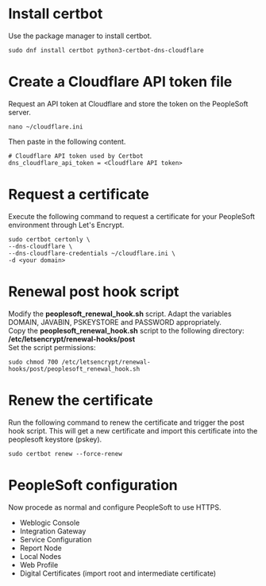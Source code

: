 # Install certbot
Use the package manager to install certbot.
```
sudo dnf install certbot python3-certbot-dns-cloudflare
```

# Create a Cloudflare API token file
Request an API token at Cloudflare and store the token on the PeopleSoft server.
```
nano ~/cloudflare.ini
```
Then paste in the following content.
```
# Cloudflare API token used by Certbot
dns_cloudflare_api_token = <Cloudflare API token>
```

# Request a certificate
Execute the following command to request a certificate for your PeopleSoft environment through Let's Encrypt.
```
sudo certbot certonly \
--dns-cloudflare \
--dns-cloudflare-credentials ~/cloudflare.ini \
-d <your domain>
```

# Renewal post hook script
Modify the **peoplesoft_renewal_hook.sh** script. Adapt the variables DOMAIN, JAVABIN, PSKEYSTORE and PASSWORD appropriately.  
Copy the **peoplesoft_renewal_hook.sh** script to the following directory: **/etc/letsencrypt/renewal-hooks/post**  
Set the script permissions:
```
sudo chmod 700 /etc/letsencrypt/renewal-hooks/post/peoplesoft_renewal_hook.sh
```

# Renew the certificate
Run the following command to renew the certificate and trigger the post hook script. This will get a new certificate and import this certificate into the peoplesoft keystore (pskey).
```
sudo certbot renew --force-renew
```

# PeopleSoft configuration
Now procede as normal and configure PeopleSoft to use HTTPS.
- Weblogic Console
- Integration Gateway
- Service Configuration
- Report Node
- Local Nodes
- Web Profile
- Digital Certificates (import root and intermediate certificate)